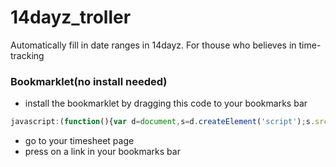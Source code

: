 14dayz_troller
==============

Automatically fill in date ranges in 14dayz. For thouse who believes in time-tracking

### Bookmarklet(no install needed)

+ install the bookmarklet by dragging this code to your bookmarks bar

```js
javascript:(function(){var d=document,s=d.createElement('script');s.src='https://cdn.rawgit.com/w8r/14dayz/dist/14dayz.min.js';d.body.appendChild(s);}()))
```

+ go to your timesheet page
+ press on a link in your bookmarks bar
